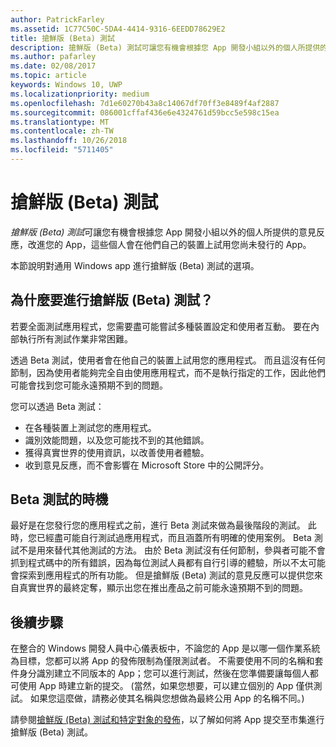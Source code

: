 ```yaml
---
author: PatrickFarley
ms.assetid: 1C77C50C-5DA4-4414-9316-6EEDD78629E2
title: 搶鮮版 (Beta) 測試
description: 搶鮮版 (Beta) 測試可讓您有機會根據您 App 開發小組以外的個人所提供的意見反應，改進您的 App，這些個人會在他們自己的裝置上試用您尚未發行的 App。
ms.author: pafarley
ms.date: 02/08/2017
ms.topic: article
keywords: Windows 10, UWP
ms.localizationpriority: medium
ms.openlocfilehash: 7d1e60270b43a8c14067df70ff3e8489f4af2887
ms.sourcegitcommit: 086001cffaf436e6e4324761d59bcc5e598c15ea
ms.translationtype: MT
ms.contentlocale: zh-TW
ms.lasthandoff: 10/26/2018
ms.locfileid: "5711405"
---
```

# <a name="beta-testing"></a>搶鮮版 (Beta) 測試



*搶鮮版 (Beta) 測試*可讓您有機會根據您 App 開發小組以外的個人所提供的意見反應，改進您的 App，這些個人會在他們自己的裝置上試用您尚未發行的 App。

本節說明對通用 Windows app 進行搶鮮版 (Beta) 測試的選項。

## <a name="why-beta-test"></a>為什麼要進行搶鮮版 (Beta) 測試？

若要全面測試應用程式，您需要盡可能嘗試多種裝置設定和使用者互動。 要在內部執行所有測試作業非常困難。

透過 Beta 測試，使用者會在他自己的裝置上試用您的應用程式。 而且這沒有任何節制，因為使用者能夠完全自由使用應用程式，而不是執行指定的工作，因此他們可能會找到您可能永遠預期不到的問題。

您可以透過 Beta 測試：

-   在各種裝置上測試您的應用程式。
-   識別效能問題，以及您可能找不到的其他錯誤。
-   獲得真實世界的使用資訊，以改善使用者體驗。
-   收到意見反應，而不會影響在 Microsoft Store 中的公開評分。

## <a name="when-to-beta-test"></a>Beta 測試的時機

最好是在您發行您的應用程式之前，進行 Beta 測試來做為最後階段的測試。 此時，您已經盡可能自行測試過應用程式，而且涵蓋所有明確的使用案例。 Beta 測試不是用來替代其他測試的方法。 由於 Beta 測試沒有任何節制，參與者可能不會抓到程式碼中的所有錯誤，因為每位測試人員都有自行引導的體驗，所以不太可能會探索到應用程式的所有功能。 但是搶鮮版 (Beta) 測試的意見反應可以提供您來自真實世界的最終定奪，顯示出您在推出產品之前可能永遠預期不到的問題。

## <a name="next-steps"></a>後續步驟

在整合的 Windows 開發人員中心儀表板中，不論您的 App 是以哪一個作業系統為目標，您都可以將 App 的發佈限制為僅限測試者。 不需要使用不同的名稱和套件身分識別建立不同版本的 App；您可以進行測試，然後在您準備要讓每個人都可使用 App 時建立新的提交。 (當然，如果您想要，可以建立個別的 App 僅供測試。 如果您這麼做，請務必使其名稱與您想做為最終公用 App 的名稱不同。)

請參閱[搶鮮版 (Beta) 測試和特定對象的發佈](https://msdn.microsoft.com/library/windows/apps/Mt185377)，以了解如何將 App 提交至市集進行搶鮮版 (Beta) 測試。

 

 




